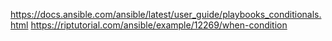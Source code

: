 https://docs.ansible.com/ansible/latest/user_guide/playbooks_conditionals.html
https://riptutorial.com/ansible/example/12269/when-condition
